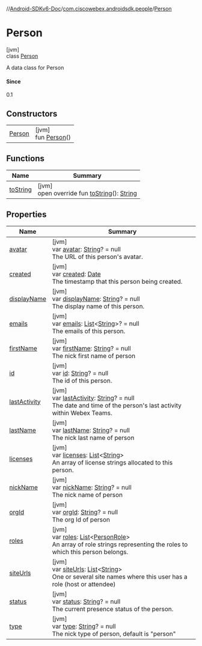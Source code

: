//[Android-SDKv6-Doc](../../../index.md)/[com.ciscowebex.androidsdk.people](../index.md)/[Person](index.md)

# Person

[jvm]\
class [Person](index.md)

A data class for Person

#### Since

0.1

## Constructors

| | |
|---|---|
| [Person](-person.md) | [jvm]<br>fun [Person](-person.md)() |

## Functions

| Name | Summary |
|---|---|
| [toString](to-string.md) | [jvm]<br>open override fun [toString](to-string.md)(): [String](https://kotlinlang.org/api/latest/jvm/stdlib/kotlin/-string/index.html) |

## Properties

| Name | Summary |
|---|---|
| [avatar](avatar.md) | [jvm]<br>var [avatar](avatar.md): [String](https://kotlinlang.org/api/latest/jvm/stdlib/kotlin/-string/index.html)? = null<br>The URL of this person's avatar. |
| [created](created.md) | [jvm]<br>var [created](created.md): [Date](https://docs.oracle.com/javase/8/docs/api/java/util/Date.html)<br>The timestamp that this person being created. |
| [displayName](display-name.md) | [jvm]<br>var [displayName](display-name.md): [String](https://kotlinlang.org/api/latest/jvm/stdlib/kotlin/-string/index.html)? = null<br>The display name of this person. |
| [emails](emails.md) | [jvm]<br>var [emails](emails.md): [List](https://kotlinlang.org/api/latest/jvm/stdlib/kotlin.collections/-list/index.html)&lt;[String](https://kotlinlang.org/api/latest/jvm/stdlib/kotlin/-string/index.html)&gt;? = null<br>The emails of this person. |
| [firstName](first-name.md) | [jvm]<br>var [firstName](first-name.md): [String](https://kotlinlang.org/api/latest/jvm/stdlib/kotlin/-string/index.html)? = null<br>The nick first name of person |
| [id](id.md) | [jvm]<br>var [id](id.md): [String](https://kotlinlang.org/api/latest/jvm/stdlib/kotlin/-string/index.html)? = null<br>The id of this person. |
| [lastActivity](last-activity.md) | [jvm]<br>var [lastActivity](last-activity.md): [String](https://kotlinlang.org/api/latest/jvm/stdlib/kotlin/-string/index.html)? = null<br>The date and time of the person's last activity within Webex Teams. |
| [lastName](last-name.md) | [jvm]<br>var [lastName](last-name.md): [String](https://kotlinlang.org/api/latest/jvm/stdlib/kotlin/-string/index.html)? = null<br>The nick last name of person |
| [licenses](licenses.md) | [jvm]<br>var [licenses](licenses.md): [List](https://kotlinlang.org/api/latest/jvm/stdlib/kotlin.collections/-list/index.html)&lt;[String](https://kotlinlang.org/api/latest/jvm/stdlib/kotlin/-string/index.html)&gt;<br>An array of license strings allocated to this person. |
| [nickName](nick-name.md) | [jvm]<br>var [nickName](nick-name.md): [String](https://kotlinlang.org/api/latest/jvm/stdlib/kotlin/-string/index.html)? = null<br>The nick name of person |
| [orgId](org-id.md) | [jvm]<br>var [orgId](org-id.md): [String](https://kotlinlang.org/api/latest/jvm/stdlib/kotlin/-string/index.html)? = null<br>The org Id of person |
| [roles](roles.md) | [jvm]<br>var [roles](roles.md): [List](https://kotlinlang.org/api/latest/jvm/stdlib/kotlin.collections/-list/index.html)&lt;[PersonRole](../-person-role/index.md)&gt;<br>An array of role strings representing the roles to which this person belongs. |
| [siteUrls](site-urls.md) | [jvm]<br>var [siteUrls](site-urls.md): [List](https://kotlinlang.org/api/latest/jvm/stdlib/kotlin.collections/-list/index.html)&lt;[String](https://kotlinlang.org/api/latest/jvm/stdlib/kotlin/-string/index.html)&gt;<br>One or several site names where this user has a role (host or attendee) |
| [status](status.md) | [jvm]<br>var [status](status.md): [String](https://kotlinlang.org/api/latest/jvm/stdlib/kotlin/-string/index.html)? = null<br>The current presence status of the person. |
| [type](type.md) | [jvm]<br>var [type](type.md): [String](https://kotlinlang.org/api/latest/jvm/stdlib/kotlin/-string/index.html)? = null<br>The nick type of person, default is &quot;person&quot; |
